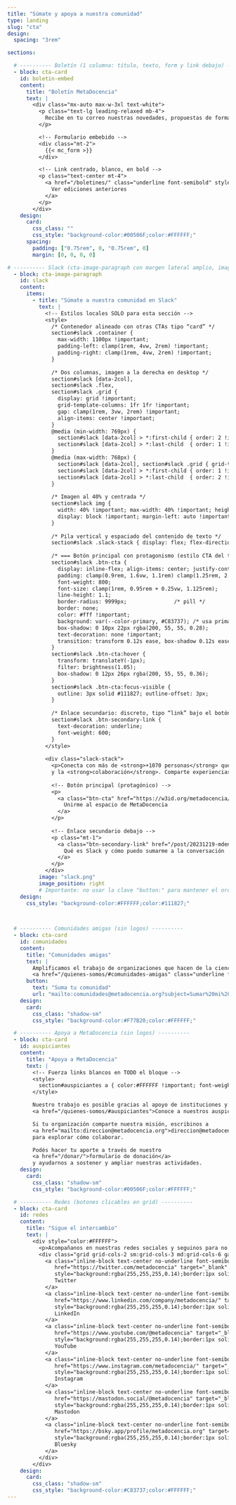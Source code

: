 ```yaml
---
title: "Súmate y apoya a nuestra comunidad"
type: landing
slug: "cta"
design:
  spacing: "3rem"

sections:

  # ---------- Boletín (1 columna: título, texto, form y link debajo) ----------
  - block: cta-card
    id: boletin-embed
    content:
      title: "Boletín MetaDocencia"
      text: |
        <div class="mx-auto max-w-3xl text-white">
          <p class="text-lg leading-relaxed mb-4">
            Recibe en tu correo nuestras novedades, propuestas de formación, oportunidades y eventos de interés.
          </p>

          <!-- Formulario embebido -->
          <div class="mt-2">
            {{< mc_form >}}
          </div>

          <!-- Link centrado, blanco, en bold -->
          <p class="text-center mt-4">
            <a href="/boletines/" class="underline font-semibold" style="color:#FFFFFF">
              Ver ediciones anteriores
            </a>
          </p>
        </div>
    design:
      card:
        css_class: ""
        css_style: "background-color:#00506F;color:#FFFFFF;"
      spacing:
        padding: ["0.75rem", 0, "0.75rem", 0]
        margin: [0, 0, 0, 0]

# ---------- Slack (cta-image-paragraph con margen lateral amplio, imagen 40% y a la derecha) ----------
  - block: cta-image-paragraph
    id: slack
    content:
      items:
        - title: "Súmate a nuestra comunidad en Slack"
          text: |
            <!-- Estilos locales SOLO para esta sección -->
            <style>
              /* Contenedor alineado con otras CTAs tipo “card” */
              section#slack .container {
                max-width: 1100px !important;
                padding-left: clamp(1rem, 4vw, 2rem) !important;
                padding-right: clamp(1rem, 4vw, 2rem) !important;
              }
  
              /* Dos columnas, imagen a la derecha en desktop */
              section#slack [data-2col],
              section#slack .flex,
              section#slack .grid {
                display: grid !important;
                grid-template-columns: 1fr 1fr !important;
                gap: clamp(1rem, 3vw, 2rem) !important;
                align-items: center !important;
              }
              @media (min-width: 769px) {
                section#slack [data-2col] > *:first-child { order: 2 !important; } /* texto */
                section#slack [data-2col] > *:last-child  { order: 1 !important; } /* imagen */
              }
              @media (max-width: 768px) {
                section#slack [data-2col], section#slack .grid { grid-template-columns: 1fr !important; }
                section#slack [data-2col] > *:first-child { order: 1 !important; }
                section#slack [data-2col] > *:last-child  { order: 2 !important; }
              }
  
              /* Imagen al 40% y centrada */
              section#slack img {
                width: 40% !important; max-width: 40% !important; height: auto !important;
                display: block !important; margin-left: auto !important; margin-right: auto !important;
              }
  
              /* Pila vertical y espaciado del contenido de texto */
              section#slack .slack-stack { display: flex; flex-direction: column; gap: 0.9rem; }
  
              /* === Botón principal con protagonismo (estilo CTA del tema) === */
              section#slack .btn-cta {
                display: inline-flex; align-items: center; justify-content: center;
                padding: clamp(0.9rem, 1.6vw, 1.1rem) clamp(1.25rem, 2.8vw, 1.9rem);
                font-weight: 800;
                font-size: clamp(1rem, 0.95rem + 0.25vw, 1.125rem);
                line-height: 1.1;
                border-radius: 9999px;               /* pill */
                border: none;
                color: #fff !important;
                background: var(--color-primary, #C83737); /* usa primario del tema; fallback rojo MD */
                box-shadow: 0 10px 22px rgba(200, 55, 55, 0.28);
                text-decoration: none !important;
                transition: transform 0.12s ease, box-shadow 0.12s ease, filter 0.12s ease;
              }
              section#slack .btn-cta:hover {
                transform: translateY(-1px);
                filter: brightness(1.05);
                box-shadow: 0 12px 26px rgba(200, 55, 55, 0.36);
              }
              section#slack .btn-cta:focus-visible {
                outline: 3px solid #111827; outline-offset: 3px;
              }
  
              /* Enlace secundario: discreto, tipo “link” bajo el botón */
              section#slack .btn-secondary-link {
                text-decoration: underline;
                font-weight: 600;
              }
            </style>
  
            <div class="slack-stack">
              <p>Conecta con más de <strong>+1070 personas</strong> que comparten interés por la <strong>educación</strong>, la <strong>ciencia abierta</strong>
              y la <strong>colaboración</strong>. Comparte experiencias, aprende de otros y participa de conversaciones que inspiran nuevas ideas.</p>
  
              <!-- Botón principal (protagónico) -->
              <p>
                <a class="btn-cta" href="https://w3id.org/metadocencia/slack">
                  Unirme al espacio de MetaDocencia
                </a>
              </p>
  
              <!-- Enlace secundario debajo -->
              <p class="mt-1">
                <a class="btn-secondary-link" href="/post/20231219-mdenslack/">
                  Qué es Slack y cómo puedo sumarme a la conversación
                </a>
              </p>
            </div>
          image: "slack.png"
          image_position: right
          # Importante: no usar la clave "button:" para mantener el orden deseado.
    design:
      css_style: "background-color:#FFFFFF;color:#111827;"
  


  # ---------- Comunidades amigas (sin logos) ----------
  - block: cta-card
    id: comunidades
    content:
      title: "Comunidades amigas"
      text: |
        Amplificamos el trabajo de organizaciones que hacen de la ciencia abierta un esfuerzo global, colectivo y comunitario.  
        <a href="/quienes-somos/#comunidades-amigas" class="underline font-semibold" style="color:#FFFFFF">Conoce la red de comunidades</a>
      button:
        text: "Suma tu comunidad"
        url: "mailto:comunidades@metadocencia.org?subject=Sumar%20mi%20comunidad"
    design:
      card:
        css_class: "shadow-sm"
        css_style: "background-color:#F77B20;color:#FFFFFF;"

  # ---------- Apoya a MetaDocencia (sin logos) ----------
  - block: cta-card
    id: auspiciantes
    content:
      title: "Apoya a MetaDocencia"
      text: |
        <!-- Fuerza links blancos en TODO el bloque -->
        <style>
          section#auspiciantes a { color:#FFFFFF !important; font-weight:600; text-decoration: underline; }
        </style>

        Nuestro trabajo es posible gracias al apoyo de instituciones y organizaciones que comparten nuestra misión.  
        <a href="/quienes-somos/#auspiciantes">Conoce a nuestros auspiciantes</a>

        Si tu organización comparte nuestra misión, escribinos a
        <a href="mailto:direccion@metadocencia.org">direccion@metadocencia.org</a>
        para explorar cómo colaborar.

        Podés hacer tu aporte a través de nuestro
        <a href="/donar/">formulario de donación</a>
        y ayudarnos a sostener y ampliar nuestras actividades.
    design:
      card:
        css_class: "shadow-sm"
        css_style: "background-color:#00506F;color:#FFFFFF;"

  # ---------- Redes (botones clicables en grid) ----------
  - block: cta-card
    id: redes
    content:
      title: "Sigue el intercambio"
      text: |
        <div style="color:#FFFFFF">
          <p>Acompañanos en nuestras redes sociales y seguinos para no perderte novedades, debates y recursos: <strong style="color:#FFFFFF">@metadocencia</strong></p>
          <div class="grid grid-cols-2 sm:grid-cols-3 md:grid-cols-6 gap-3 mt-3">
            <a class="inline-block text-center no-underline font-semibold px-3 py-2 rounded-full"
               href="https://twitter.com/metadocencia" target="_blank" rel="noopener"
               style="background:rgba(255,255,255,0.14);border:1px solid rgba(255,255,255,0.35);color:#FFFFFF;">
               Twitter
            </a>
            <a class="inline-block text-center no-underline font-semibold px-3 py-2 rounded-full"
               href="https://www.linkedin.com/company/metadocencia/" target="_blank" rel="noopener"
               style="background:rgba(255,255,255,0.14);border:1px solid rgba(255,255,255,0.35);color:#FFFFFF;">
               LinkedIn
            </a>
            <a class="inline-block text-center no-underline font-semibold px-3 py-2 rounded-full"
               href="https://www.youtube.com/@metadocencia" target="_blank" rel="noopener"
               style="background:rgba(255,255,255,0.14);border:1px solid rgba(255,255,255,0.35);color:#FFFFFF;">
               YouTube
            </a>
            <a class="inline-block text-center no-underline font-semibold px-3 py-2 rounded-full"
               href="https://www.instagram.com/metadocencia/" target="_blank" rel="noopener"
               style="background:rgba(255,255,255,0.14);border:1px solid rgba(255,255,255,0.35);color:#FFFFFF;">
               Instagram
            </a>
            <a class="inline-block text-center no-underline font-semibold px-3 py-2 rounded-full"
               href="https://mastodon.social/@metadocencia" target="_blank" rel="me noopener"
               style="background:rgba(255,255,255,0.14);border:1px solid rgba(255,255,255,0.35);color:#FFFFFF;">
               Mastodon
            </a>
            <a class="inline-block text-center no-underline font-semibold px-3 py-2 rounded-full"
               href="https://bsky.app/profile/metadocencia.org" target="_blank" rel="noopener"
               style="background:rgba(255,255,255,0.14);border:1px solid rgba(255,255,255,0.35);color:#FFFFFF;">
               Bluesky
            </a>
          </div>
        </div>
    design:
      card:
        css_class: "shadow-sm"
        css_style: "background-color:#C83737;color:#FFFFFF;"
---
```

